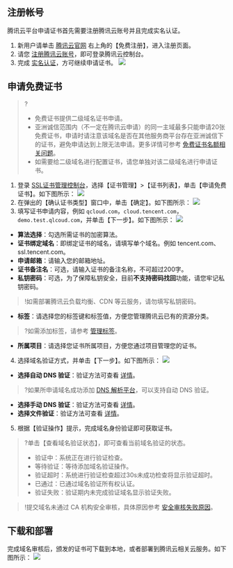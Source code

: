 ## 注册帐号
腾讯云平台申请证书首先需要注册腾讯云账号并且完成实名认证。
1. 新用户请单击 [腾讯云官网](https://cloud.tencent.com/) 右上角的【免费注册】，进入注册页面。
2. 请您 [注册腾讯云账号](https://cloud.tencent.com/document/product/378/17985)，即可登录腾讯云控制台。
3. 完成 [实名认证](https://console.cloud.tencent.com/developer/auth)，方可继续申请证书。
![](https://main.qcloudimg.com/raw/966974bf6f78e4a719a5e130254ecea9.png)

## 申请免费证书
>?
>- 免费证书提供二级域名证书申请。
>- 亚洲诚信范围内（不一定在腾讯云申请）的同一主域最多只能申请20张免费证书，申请时请注意该域名是否在其他服务商平台存在亚洲诚信下的证书，避免申请达到上限无法申请。更多详情可参考 [免费证书名额相关问题](https://cloud.tencent.com/document/product/400/46849)。
>- 如需要给二级域名进行配置证书，请您单独对该二级域名进行申请证书。
>
1. 登录 [SSL证书管理控制台](https://console.cloud.tencent.com/ssl)，选择【证书管理】>【证书列表】，单击【申请免费证书】。如下图所示：
![](https://main.qcloudimg.com/raw/7fb2560e501edab5c8ccc162a8ea5f18.png)
2. 在弹出的【确认证书类型】窗口中，单击【确定】。如下图所示：
![](https://main.qcloudimg.com/raw/b97b630532f223b5628e86577fd7f55a.png)
3. 填写证书申请内容，例如 `qcloud.com`，`cloud.tencent.com`，`demo.test.qlcoud.com`，并单击【下一步】。如下图所示：
![](https://main.qcloudimg.com/raw/94b5d0af2af5a11d5eb7a0c8f11a54bd.png)
 - **算法选择**：勾选所需证书的加密算法。
 - **证书绑定域名**：即绑定证书的域名，请填写单个域名。例如 tencent.com、ssl.tencent.com。
 - **申请邮箱**：请输入您的邮箱地址。
 - **证书备注名**：可选，请输入证书的备注名称，不可超过200字。
 - **私钥密码**：可选，为了保障私钥安全，目前**不支持密码找回**功能，请您牢记私钥密码。
>!如需部署腾讯云负载均衡、CDN 等云服务，请勿填写私钥密码。
 - **标签**：请选择您的标签键和标签值，方便您管理腾讯云已有的资源分类。
 >?如需添加标签，请参考 [管理标签](https://cloud.tencent.com/document/product/651/36480)。
 - **所属项目**：请选择您证书所属项目，方便您通过项目管理您的证书。
4. 选择域名验证方式，并单击【下一步】。如下图所示：
![](https://main.qcloudimg.com/raw/d6b9999092857b9b9f19d2ee7a5e5e37.png)
 - **选择自动 DNS 验证**：验证方法可查看 [详情](https://cloud.tencent.com/document/product/400/4142#AutomaticVerification)。
>?如果所申请域名成功添加 [DNS 解析平台](https://console.cloud.tencent.com/cns/domains)，可以支持自动 DNS 验证。
 - **选择手动 DNS 验证**：验证方法可查看 [详情](https://cloud.tencent.com/document/product/400/4142#ManualVerification)。
 - **选择文件验证**：验证方法可查看 [详情](https://cloud.tencent.com/document/product/400/4142#FileVerification)。
5. 根据【验证操作】提示，完成域名身份验证即可获取证书。
>?单击【查看域名验证状态】，即可查看当前域名验证的状态。
>- 验证中：系统正在进行验证检查。
>- 等待验证：等待添加域名验证操作。
>- 验证超时：系统进行验证检查超过30s未成功检查将显示验证超时。
>- 已通过：已通过域名验证所有权认证。
>- 验证失败：验证期内未完成验证域名显示验证失败。

>!提交域名未通过 CA 机构安全审核，具体原因参考 [安全审核失败原因](https://cloud.tencent.com/document/product/400/5439)。
>
## 下载和部署
完成域名审核后，颁发的证书可下载到本地，或者部署到腾讯云相关云服务。如下图所示：
![](https://main.qcloudimg.com/raw/5c3b23c2abb7e3dfa75e5847a8945987.png)
